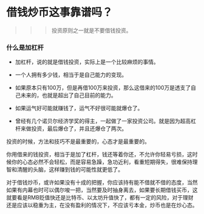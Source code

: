 # 借钱炒币这事靠谱吗？

>>> 投资原则之一就是不要借钱投资。

### 什么是加杠杆

+ 加杠杆，说的就是借钱投资，实际上是一个比较麻烦的事情。

+ 一个人拥有多少钱，相当于是自己能力的变现。

+ 如果原本只有100万，但是再借100万来投资，那么这借来的100万是透支了自己未来的，也就是超出了自己目前的能力。

+ 如果运气好可能就赚钱了，运气不好很可能就爆仓了。

+ 曾经有几个诺贝尔经济学奖的得主，一起做了一家投资公司。就是因为超高杠杆来做投资，最后爆仓了，并且还爆仓了两次。

投资的时候，方法和技巧不是最重要的，心态才是最重要的。

你用借来的钱投资，相当于是加了杠杆，钱还等着你还，不允许你轻易亏损，这时候你的心态必然不会轻松，而是容易急躁，急功近利，看重短期得失，很难保持理智和清醒的头脑，这样赚到钱的可能性就更低了。


对于借钱炒币，或许如果没有十成的把握，你应该持有能不借就不借的态度，当然如果有内幕也时可以偶尔唆一把，当然要及时抽身离去，如果要长期借钱买币，这就要看是RMB贬值快还是比特币、以太坊升值快了，都有一定的风险，对于理财还是应该以稳重为主，在没有盈利的情况下，不应该亏本金，炒币也是在炒心态。